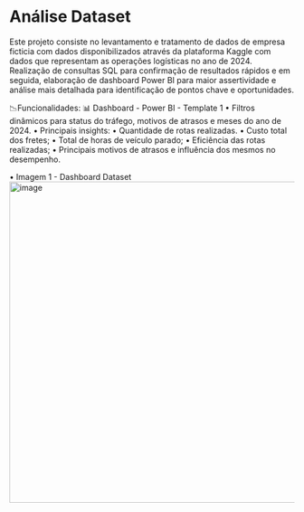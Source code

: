# Análise Dataset
Este projeto consiste no levantamento e tratamento de dados de empresa ficticia com dados disponibilizados através da plataforma Kaggle com dados que representam as operações logísticas no ano de 2024. Realização de consultas SQL para confirmação de resultados rápidos e em seguida, elaboração de dashboard Power BI para maior assertividade e análise mais detalhada para identificação de pontos chave e oportunidades.

📉Funcionalidades:
📊 Dashboard - Power BI - Template 1
• Filtros dinâmicos para status do tráfego, motivos de atrasos e meses do ano de 2024.
• Principais insights:
• Quantidade de rotas realizadas.
• Custo total dos fretes;
• Total de horas de veículo parado;
• Eficiência das rotas realizadas;
• Principais motivos de atrasos e influência dos mesmos no desempenho.

• Imagem 1 - Dashboard Dataset
<img width="1017" height="568" alt="image" src="https://github.com/user-attachments/assets/098f08ef-55af-4f0f-a0a0-5c7c943607a7" />

